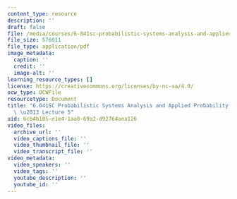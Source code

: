 ```yaml
---
content_type: resource
description: ''
draft: false
file: /media/courses/6-041sc-probabilistic-systems-analysis-and-applied-probability-fall-2013/6cb4b105e1e41aa869a2d92764aea126_MIT6_041SCF13_lec05_300k.mp4.pdf
file_size: 576011
file_type: application/pdf
image_metadata:
  caption: ''
  credit: ''
  image-alt: ''
learning_resource_types: []
license: https://creativecommons.org/licenses/by-nc-sa/4.0/
ocw_type: OCWFile
resourcetype: Document
title: "6.041SC Probabilistic Systems Analysis and Applied Probability, Fall 2013Transcript\
  \ \u2013 Lecture 5"
uid: 6cb4b105-e1e4-1aa8-69a2-d92764aea126
video_files:
  archive_url: ''
  video_captions_file: ''
  video_thumbnail_file: ''
  video_transcript_file: ''
video_metadata:
  video_speakers: ''
  video_tags: ''
  youtube_description: ''
  youtube_id: ''
---
```


